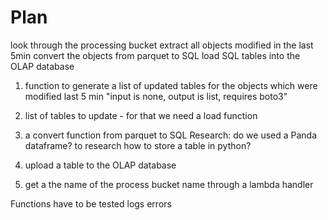 # Plan

look through the processing bucket
extract all objects modified in the last 5min
convert the objects from parquet to SQL
load SQL tables into the OLAP database

1. function to generate a list of updated tables for the objects which were modified last 5 min "input is none, output is list, requires boto3"

2. list of tables to update - for that we need a load function


3. a convert function from parquet to SQL 
         Research:
             do we used a Panda dataframe? 
             to research how to store a table in python?
             
4.  upload a table to the OLAP database

5. get a the name of the process bucket name through a lambda handler 

Functions have to be 
    tested
    logs errors